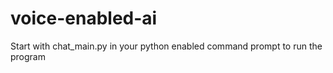 # voice-enabled-ai

Start with chat_main.py in your python enabled command prompt to run the program
